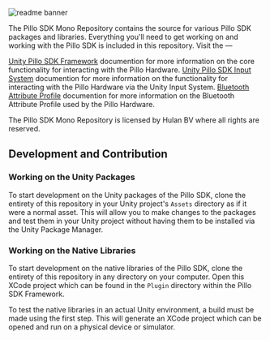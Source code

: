 ![readme banner](https://github.com/hulanbv/pillo-sdk-mono/blob/master/.github/wiki/readme-banner.png?raw=true)

The Pillo SDK Mono Repository contains the source for various Pillo SDK packages and libraries. Everything you'll need to get working on and working with the Pillo SDK is included in this repository. Visit the —

[Unity Pillo SDK Framework](https://github.com/hulanbv/pillo-sdk-mono/blob/master/documentation/unity-pillo-sdk-framework.md) documention for more information on the core functionality for interacting with the Pillo Hardware.
[Unity Pillo SDK Input System](https://github.com/hulanbv/pillo-sdk-mono/blob/master/documentation/unity-pillo-sdk-input-system.md) documention for more information on the functionality for interacting with the Pillo Hardware via the Unity Input System.
[Bluetooth Attribute Profile](https://github.com/hulanbv/pillo-sdk-mono/blob/master/documentation/bluetooth-attribute-profile.md) documention for more information on the Bluetooth Attribute Profile used by the Pillo Hardware.

The Pillo SDK Mono Repository is licensed by Hulan BV where all rights are reserved.

## Development and Contribution

### Working on the Unity Packages

To start development on the Unity packages of the Pillo SDK, clone the entirety of this repository in your Unity project's `Assets` directory as if it were a normal asset. This will allow you to make changes to the packages and test them in your Unity project without having them to be installed via the Unity Package Manager.

### Working on the Native Libraries

To start development on the native libraries of the Pillo SDK, clone the entirety of this repository in any directory on your computer. Open this XCode project which can be found in the `Plugin` directory within the Pillo SDK Framework.

To test the native libraries in an actual Unity environment, a build must be made using the first step. This will generate an XCode project which can be opened and run on a physical device or simulator.

